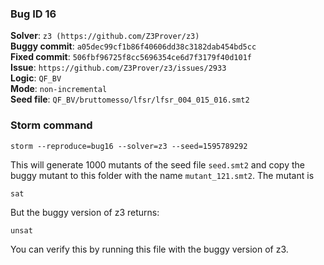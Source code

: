 ### Bug ID 16

**Solver**: `z3 (https://github.com/Z3Prover/z3)`
<br>
**Buggy commit**: `a05dec99cf1b86f40606dd38c3182dab454bd5cc`
<br>
**Fixed commit**: `506fbf96725f8cc5696354ce6d7f3179f40d101f`
<br>
**Issue**: `https://github.com/Z3Prover/z3/issues/2933`
<br>
**Logic**: `QF_BV`
<br>
**Mode**: `non-incremental`
<br>
**Seed file**: `QF_BV/bruttomesso/lfsr/lfsr_004_015_016.smt2`

### Storm command

```
storm --reproduce=bug16 --solver=z3 --seed=1595789292
```

This will generate 1000 mutants of the seed file `seed.smt2` and copy the buggy mutant to this folder with the
name `mutant_121.smt2`.
The mutant is

```
sat
``` 

But the buggy version of z3 returns:

```
unsat
``` 

You can verify this by running this file with the buggy version of z3. 


